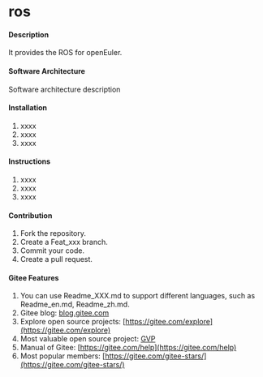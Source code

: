 # ros

#### Description
It provides the ROS for openEuler.

#### Software Architecture
Software architecture description

#### Installation

1.  xxxx
2.  xxxx
3.  xxxx

#### Instructions

1.  xxxx
2.  xxxx
3.  xxxx

#### Contribution

1.  Fork the repository.
2.  Create a Feat_xxx branch.
3.  Commit your code.
4.  Create a pull request.


#### Gitee Features

1.  You can use Readme\_XXX.md to support different languages, such as Readme\_en.md, Readme\_zh.md.
2.  Gitee blog: [blog.gitee.com](https://blog.gitee.com)
3.  Explore open source projects: [https://gitee.com/explore](https://gitee.com/explore)
4.  Most valuable open source project: [GVP](https://gitee.com/gvp)
5.  Manual of Gitee: [https://gitee.com/help](https://gitee.com/help)
6.  Most popular members:  [https://gitee.com/gitee-stars/](https://gitee.com/gitee-stars/)
